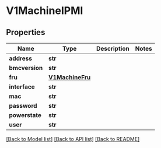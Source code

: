 # V1MachineIPMI

## Properties
Name | Type | Description | Notes
------------ | ------------- | ------------- | -------------
**address** | **str** |  | 
**bmcversion** | **str** |  | 
**fru** | [**V1MachineFru**](V1MachineFru.md) |  | 
**interface** | **str** |  | 
**mac** | **str** |  | 
**password** | **str** |  | 
**powerstate** | **str** |  | 
**user** | **str** |  | 

[[Back to Model list]](../README.md#documentation-for-models) [[Back to API list]](../README.md#documentation-for-api-endpoints) [[Back to README]](../README.md)


